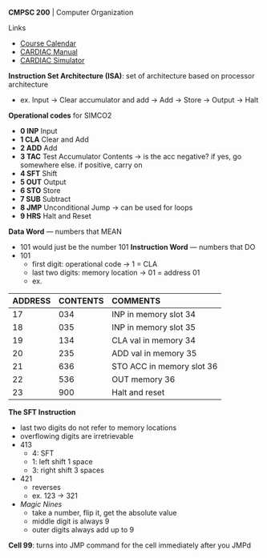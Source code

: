 **CMPSC 200** | Computer Organization

Links
* [Course Calendar](https://docs.google.com/spreadsheets/d/1GfsuIb8FTavf8DxEMHkgFUKRcM72-BKYz4IVLhSMCPg/edit#gid=0)
* [CARDIAC Manual](https://drive.google.com/file/d/1QoDsEtMVLv6DjEOr7LzVQkzStC2F_xC6/view)
* [CARDIAC Simulator](https://www.cs.drexel.edu/~bls96/museum/cardsim.html)

**Instruction Set Architecture (ISA)**: set of architecture based on processor architecture
* ex. Input → Clear accumulator and add → Add → Store → Output → Halt

**Operational codes** for SIMCO2
* **0 INP** Input
* **1 CLA** Clear and Add
* **2 ADD** Add
* **3 TAC** Test Accumulator Contents → is the acc negative? if yes, go somewhere else. if positive, carry on
* **4 SFT** Shift
* **5 OUT** Output
* **6 STO** Store
* **7 SUB** Subtract
* **8 JMP** Unconditional Jump → can be used for loops
* **9 HRS** Halt and Reset

**Data Word** — numbers that MEAN
* 101 would just be the number 101
**Instruction Word** — numbers that DO
* 101
    * first digit: operational code → 1 = CLA
    * last two digits: memory location → 01 = address 01
    * ex.
 
|ADDRESS              |CONTENTS             |COMMENTS                     |
|:--------------------|:--------------------|:----------------------------|
|17                   |034                  |INP in memory slot 34        |
|18                   |035                  |INP in memory slot 35        |
|19                   |134                  |CLA val in memory 34         |
|20                   |235                  |ADD val in memory 35         |
|21                   |636                  |STO ACC in memory slot 36    |
|22                   |536                  |OUT memory 36                |
|23                   |900                  |Halt and reset               |

**The SFT Instruction**
* last two digits do not refer to memory locations
* overflowing digits are irretrievable
* 413
  * 4: SFT
  * 1: left shift 1 space
  * 3: right shift 3 spaces
* 421
  * reverses
  * ex. 123 → 321
* _Magic Nines_
  * take a number, flip it, get the absolute value
  * middle digit is always 9
  * outer digits always add up to 9

**Cell 99**: turns into JMP command for the cell immediately after you JMPd

